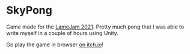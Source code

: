 # SkyPong
 Game made for the [LameJam 2021](https://itch.io/jam/lamejam-2021). Pretty much pong that I was able to write myself in a couple of hours using Unity.

 Go play the game in browser [on itch.io](https://joelshaw0.itch.io/skypong)!
